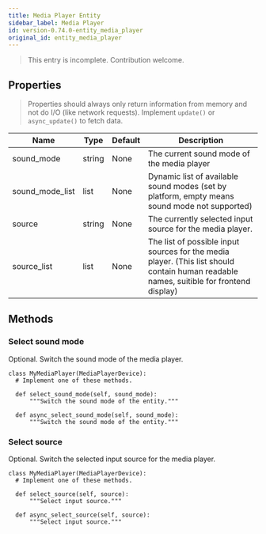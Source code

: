 ```yaml
---
title: Media Player Entity
sidebar_label: Media Player
id: version-0.74.0-entity_media_player
original_id: entity_media_player
---
```


> This entry is incomplete. Contribution welcome.

## Properties

> Properties should always only return information from memory and not do I/O (like network requests). Implement `update()` or `async_update()` to fetch data.

| Name | Type | Default | Description
| ---- | ---- | ------- | -----------
| sound_mode | string | None | The current sound mode of the media player
| sound_mode_list | list | None | Dynamic list of available sound modes (set by platform, empty means sound mode not supported)
| source | string | None | The currently selected input source for the media player.
| source_list | list | None | The list of possible input sources for the media player. (This list should contain human readable names, suitible for frontend display)


## Methods
### Select sound mode
Optional. Switch the sound mode of the media player.

    class MyMediaPlayer(MediaPlayerDevice):
      # Implement one of these methods.
      
      def select_sound_mode(self, sound_mode):
          """Switch the sound mode of the entity."""

      def async_select_sound_mode(self, sound_mode):
          """Switch the sound mode of the entity."""

### Select source
Optional. Switch the selected input source for the media player.

    class MyMediaPlayer(MediaPlayerDevice):
      # Implement one of these methods.

      def select_source(self, source):
          """Select input source."""

      def async_select_source(self, source):
          """Select input source."""
